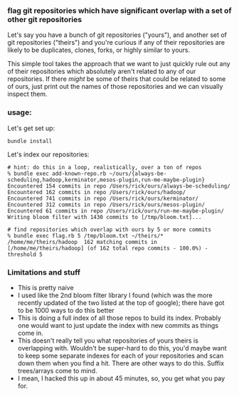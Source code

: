### flag git repositories which have significant overlap with a set of other git repositories

Let's say you have a bunch of git repositories ("yours"), and another set of git repositories
("theirs") and you're curious if any of their repositories are likely to be duplicates, clones, 
forks, or highly similar to yours.  

This simple tool takes the approach that we want to just quickly rule out any of their 
repositories which absolutely aren't related to any of our repositories.  If there *might* 
be some of theirs that could be related to some of ours, just print out the names of those
repositories and we can visually inspect them.

### usage:


Let's get set up:

```
bundle install
```

Let's index our repositories:

```
# hint: do this in a loop, realistically, over a ton of repos
% bundle exec add-known-repo.rb ~/ours/{always-be-scheduling,hadoop,kerminator,mesos-plugin,run-me-maybe-plugin}
Encountered 154 commits in repo /Users/rick/ours/always-be-scheduling/
Encountered 162 commits in repo /Users/rick/ours/hadoop/
Encountered 741 commits in repo /Users/rick/ours/kerminator/
Encountered 312 commits in repo /Users/rick/ours/mesos-plugin/
Encountered 61 commits in repo /Users/rick/ours/run-me-maybe-plugin/
Writing bloom filter with 1430 commits to [/tmp/bloom.txt]...
```

```
# find repositories which overlap with ours by 5 or more commits
% bundle exec flag.rb 5 /tmp/bloom.txt ~/theirs/*
/home/me/theirs/hadoop	162	matching commits in [/home/me/theirs/hadoop] (of 162 total repo commits - 100.0%) - threshold 5
```

### Limitations and stuff

 - This is pretty naive
 - I used like the 2nd bloom filter library I found (which was the more recently updated of the two listed at the top of google); there have got to be 1000 ways to do this better
 - This is doing a full index of all those repos to build its index.  Probably one would want to just update the index with new commits as things come in.
 - This doesn't really tell you what repositories of yours theirs is overlapping with. Wouldn't be super-hard to do this, you'd maybe want to keep some separate indexes for each of your repositories and scan down them when you find a hit. There are other ways to do this. Suffix trees/arrays come to mind.
 - I mean, I hacked this up in about 45 minutes, so, you get what you pay for.
